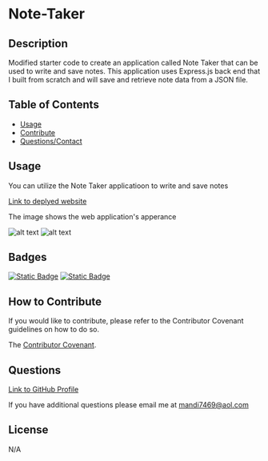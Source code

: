 # Note-Taker

## Description

Modified starter code to create an application called Note Taker that can be used to write and save notes. This application uses Express.js back end that I built from scratch and will save and retrieve note data from a JSON file.

## Table of Contents

- [Usage](#usage)
- [Contribute](#how-to-contribute)
- [Questions/Contact](#questions)

## Usage

You can utilize the Note Taker applicatioon to write and save notes

[Link to deplyed website](https://note-taker-v136.onrender.com)

The image shows the web application's apperance 

![alt text](./public/assets/images/Screenshot%202024-07-29%20at%204.54.51 PM.png)
![alt text](./public/assets/images/Screenshot%202024-07-29%20at%205.11.46 PM.png)

## Badges

[![Static Badge](https://img.shields.io/badge/Express.js-back%20end-blue%20)](https://expressjs.com/en/starter/installing.html) [![Static Badge](https://img.shields.io/badge/GitHub-mandi7469-green)](https://github.com/mandi7469) 


## How to Contribute

If you would like to contribute, please refer to the Contributor Covenant guidelines on how to do so.

The [Contributor Covenant](https://www.contributor-covenant.org/).


## Questions

[Link to GitHub Profile](https://github.com/mandi7469)

If you have additional questions please email me at mandi7469@aol.com

## License

N/A